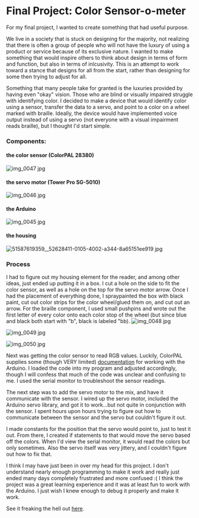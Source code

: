 # Final Project: Color Sensor-o-meter

For my final project, I wanted to create something that had useful purpose. 

We live in a society that is stuck on designing for the majority, not realizing that there is often a group of people who will not have the luxury of using a product or service because of its exclusive nature. I wanted to make something that would inspire others to think about design in terms of form and function, but also in terms of inlcusivity. This is an attempt to work toward a stance that designs for all from the start, rather than designing for some then trying to adjust for all.

Something that many people take for granted is the luxuries provided by having even "okay" vision. Those who are blind or visually impaired struggle with identifying color. I decided to make a device that would identify color using a sensor, transfer the data to a servo, and point to a color on a wheel marked with braille. Ideally, the device would have implemented voice output instead of using a servo (not everyone with a visual impairment reads braille), but I thought I'd start simple. 

### Components:
#### the color sensor (ColorPAL 28380)
![img_0047 jpg](https://cloud.githubusercontent.com/assets/21225594/25784041/bc628862-3334-11e7-9ea5-f5aa4f938f11.jpeg)

#### the servo motor (Tower Pro SG-5010)
![img_0046 jpg](https://cloud.githubusercontent.com/assets/21225594/25784054/09259b9e-3335-11e7-94b1-5c85212959cb.jpeg)

#### the Arduino
![img_0045 jpg](https://cloud.githubusercontent.com/assets/21225594/25784056/1cb686be-3335-11e7-96a0-cb59fef06f02.jpeg)

#### the housing
![51587619359__52628411-0105-4002-a344-8a65151ee919 jpg](https://cloud.githubusercontent.com/assets/21225594/25784069/80598eb4-3335-11e7-9877-89358f6694bf.jpeg)

### Process
I had to figure out my housing element for the reader, and among other ideas, just ended up putting it in a box. I cut a hole on the side to fit the color sensor, as well as a hole on the top for the servo motor arrow. Once I had the placement of everything done, I spraypainted the box with black paint, cut out color strips for the color wheel/glued them on, and cut out an arrow. For the braille component, I used small pushpins and wrote out the first letter of every color onto each color stop of the wheel (but since blue and black both start with "b", black is labeled "bb).
![img_0048 jpg](https://cloud.githubusercontent.com/assets/21225594/25789389/593c93c8-337e-11e7-92f5-afb391a31d75.jpeg)

![img_0049 jpg](https://cloud.githubusercontent.com/assets/21225594/25789430/94fe0c52-337e-11e7-8964-cbff0f129607.jpeg)

![img_0050 jpg](https://cloud.githubusercontent.com/assets/21225594/25789437/a3c6eee8-337e-11e7-82fd-283c2dd81260.jpeg)

Next was getting the color sensor to read RGB values. Luckily, ColorPAL supplies some (though VERY limited) [documentation](http://forums.parallax.com/discussion/138612/colorpal-arduino-problem) for working with the Arduino. I loaded the code into my program and adjusted accordingly, though I will confess that much of the code was unclear and confusing to me. I used the serial monitor to troubleshoot the sensor readings. 

The next step was to add the servo motor to the mix, and have it communicate with the sensor. I wired up the servo motor, included the Arduino servo library, and got it to work...but not quite in conjunction with the sensor. I spent hours upon hours trying to figure out how to communicate between the sensor and the servo but couldn't figure it out.

I made constants for the position that the servo would point to, just to test it out. From there, I created if statements to that would move the servo based off the colors. When I'd view the serial monitor, it would read the colors but only sometimes. Also the servo itself was very jittery, and I couldn't figure out how to fix that. 

I think I may have just been in over my head for this project. I don't understand nearly enough programming to make it work and really just ended many days completely frustrated and more confused :( I think the project was a great learning experience and it was at least fun to work with the Arduino. I just wish I knew enough to debug it properly and make it work. 

See it freaking the hell out [here](http://gph.is/2qfW2ZU).



